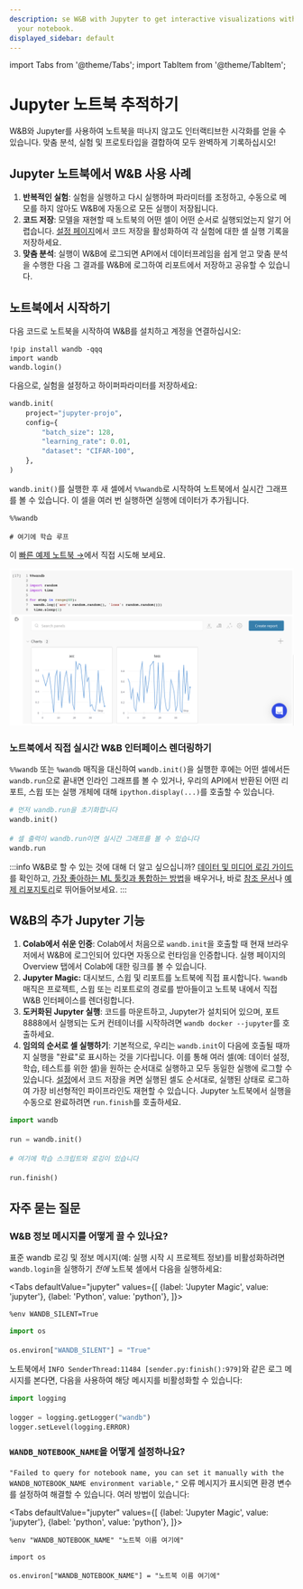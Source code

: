 ```yaml
---
description: se W&B with Jupyter to get interactive visualizations without leaving
  your notebook.
displayed_sidebar: default
---
```

import Tabs from '@theme/Tabs';
import TabItem from '@theme/TabItem';

# Jupyter 노트북 추적하기

<head>
  <title>Jupyter 노트북 추적하기</title>
</head>

W&B와 Jupyter를 사용하여 노트북을 떠나지 않고도 인터랙티브한 시각화를 얻을 수 있습니다. 맞춤 분석, 실험 및 프로토타입을 결합하여 모두 완벽하게 기록하십시오!

## Jupyter 노트북에서 W&B 사용 사례

1. **반복적인 실험**: 실험을 실행하고 다시 실행하며 파라미터를 조정하고, 수동으로 메모를 하지 않아도 W&B에 자동으로 모든 실행이 저장됩니다.
2. **코드 저장**: 모델을 재현할 때 노트북의 어떤 셀이 어떤 순서로 실행되었는지 알기 어렵습니다. [설정 페이지](../app/settings-page/intro.md)에서 코드 저장을 활성화하여 각 실험에 대한 셀 실행 기록을 저장하세요.
3. **맞춤 분석**: 실행이 W&B에 로그되면 API에서 데이터프레임을 쉽게 얻고 맞춤 분석을 수행한 다음 그 결과를 W&B에 로그하여 리포트에서 저장하고 공유할 수 있습니다.

## 노트북에서 시작하기

다음 코드로 노트북을 시작하여 W&B를 설치하고 계정을 연결하십시오:

```notebook
!pip install wandb -qqq
import wandb
wandb.login()
```

다음으로, 실험을 설정하고 하이퍼파라미터를 저장하세요:

```python
wandb.init(
    project="jupyter-projo",
    config={
        "batch_size": 128,
        "learning_rate": 0.01,
        "dataset": "CIFAR-100",
    },
)
```

`wandb.init()`를 실행한 후 새 셀에서 `%%wandb`로 시작하여 노트북에서 실시간 그래프를 볼 수 있습니다. 이 셀을 여러 번 실행하면 실행에 데이터가 추가됩니다.

```notebook
%%wandb

# 여기에 학습 루프
```

이 [빠른 예제 노트북 →](http://wandb.me/jupyter-interact-colab)에서 직접 시도해 보세요.

![](/images/track/jupyter_widget.png)

### 노트북에서 직접 실시간 W&B 인터페이스 렌더링하기

`%%wandb` 또는 `%wandb` 매직을 대신하여 `wandb.init()`을 실행한 후에는 어떤 셀에서든 `wandb.run`으로 끝내면 인라인 그래프를 볼 수 있거나, 우리의 API에서 반환된 어떤 리포트, 스윕 또는 실행 개체에 대해 `ipython.display(...)`를 호출할 수 있습니다.

```python
# 먼저 wandb.run을 초기화합니다
wandb.init()

# 셀 출력이 wandb.run이면 실시간 그래프를 볼 수 있습니다
wandb.run
```

:::info
W&B로 할 수 있는 것에 대해 더 알고 싶으십니까? [데이터 및 미디어 로깅 가이드](log/intro.md)를 확인하고, [가장 좋아하는 ML 툴킷과 통합하는 방법](../integrations/intro.md)을 배우거나, 바로 [참조 문서](../../ref/python/README.md)나 [예제 리포지토리](https://github.com/wandb/examples)로 뛰어들어보세요.
:::

## W&B의 추가 Jupyter 기능

1. **Colab에서 쉬운 인증**: Colab에서 처음으로 `wandb.init`을 호출할 때 현재 브라우저에서 W&B에 로그인되어 있다면 자동으로 런타임을 인증합니다. 실행 페이지의 Overview 탭에서 Colab에 대한 링크를 볼 수 있습니다.
2. **Jupyter Magic:** 대시보드, 스윕 및 리포트를 노트북에 직접 표시합니다. `%wandb` 매직은 프로젝트, 스윕 또는 리포트로의 경로를 받아들이고 노트북 내에서 직접 W&B 인터페이스를 렌더링합니다.
3. **도커화된 Jupyter 실행**: 코드를 마운트하고, Jupyter가 설치되어 있으며, 포트 8888에서 실행되는 도커 컨테이너를 시작하려면 `wandb docker --jupyter`를 호출하세요.
4. **임의의 순서로 셀 실행하기**: 기본적으로, 우리는 `wandb.init`이 다음에 호출될 때까지 실행을 "완료"로 표시하는 것을 기다립니다. 이를 통해 여러 셀(예: 데이터 설정, 학습, 테스트를 위한 셀)을 원하는 순서대로 실행하고 모두 동일한 실행에 로그할 수 있습니다. [설정](https://app.wandb.ai/settings)에서 코드 저장을 켜면 실행된 셀도 순서대로, 실행된 상태로 로그하여 가장 비선형적인 파이프라인도 재현할 수 있습니다. Jupyter 노트북에서 실행을 수동으로 완료하려면 `run.finish`를 호출하세요.

```python
import wandb

run = wandb.init()

# 여기에 학습 스크립트와 로깅이 있습니다

run.finish()
```

## 자주 묻는 질문

### W&B 정보 메시지를 어떻게 끌 수 있나요?

표준 wandb 로깅 및 정보 메시지(예: 실행 시작 시 프로젝트 정보)를 비활성화하려면 `wandb.login`을 실행하기 _전에_ 노트북 셀에서 다음을 실행하세요:

<Tabs
  defaultValue="jupyter"
  values={[
    {label: 'Jupyter Magic', value: 'jupyter'},
    {label: 'Python', value: 'python'},
  ]}>
  <TabItem value="jupyter">

```notebook
%env WANDB_SILENT=True
```
  </TabItem>
  <TabItem value="python">

```python
import os

os.environ["WANDB_SILENT"] = "True"
```
  </TabItem>
</Tabs>

노트북에서 `INFO SenderThread:11484 [sender.py:finish():979]`와 같은 로그 메시지를 본다면, 다음을 사용하여 해당 메시지를 비활성화할 수 있습니다:

```python
import logging

logger = logging.getLogger("wandb")
logger.setLevel(logging.ERROR)
```

### `WANDB_NOTEBOOK_NAME`을 어떻게 설정하나요?

`"Failed to query for notebook name, you can set it manually with the WANDB_NOTEBOOK_NAME environment variable,"` 오류 메시지가 표시되면 환경 변수를 설정하여 해결할 수 있습니다. 여러 방법이 있습니다:

<Tabs
  defaultValue="jupyter"
  values={[
    {label: 'Jupyter Magic', value: 'jupyter'},
    {label: 'python', value: 'python'},
  ]}>
  <TabItem value="jupyter">

```notebook
%env "WANDB_NOTEBOOK_NAME" "노트북 이름 여기에"
```
  </TabItem>
  <TabItem value="python">

```notebook
import os

os.environ["WANDB_NOTEBOOK_NAME"] = "노트북 이름 여기에"
```
  </TabItem>
</Tabs>